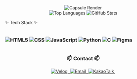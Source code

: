 <!-- 타이틀 부분 -->
<div align="center">
  <img src="https://capsule-render.vercel.app/api?type=waving&height=304&color=gradient&text=JAMMY%F0%9F%90%AD&reversal=false&fontSize=75&animation=twinkling" alt="Capsule Render"/>
</div>

<!-- GitHub Stats -->
<div align="center">
  <img src="https://github-readme-stats.vercel.app/api/top-langs/?username=jammy0903&layout=compact" alt="Top Languages"/>
  <img src="https://github-readme-stats.vercel.app/api?username=jammy0903&show_icons=true&theme=radical" alt="GitHub Stats"/>
</div>

<!-- 내용 부분: Tech Stack -->
✨ Tech Stack ✨</h3>
<div style="display: flex; flex-wrap: wrap; gap: 10px;">
  <h3 align="center">
  <img src="https://img.shields.io/badge/html5-E34F26.svg?style=for-the-badge&logo=html5&logoColor=white" alt="HTML5"/>
  <img src="https://img.shields.io/badge/CSS-1572B6.svg?style=for-the-badge&logo=css3&logoColor=white" alt="CSS"/>
  <img src="https://img.shields.io/badge/javascript-F7DF1E.svg?style=for-the-badge&logo=javascript&logoColor=black" alt="JavaScript"/>
  <img src="https://img.shields.io/badge/python-3776AB.svg?style=for-the-badge&logo=python&logoColor=white" alt="Python"/>
  <img src="https://img.shields.io/badge/c-A8B9CC.svg?style=for-the-badge&logo=c&logoColor=black" alt="C"/>
  <img src="https://img.shields.io/badge/figma-F24E1E.svg?style=for-the-badge&logo=figma&logoColor=white" alt="Figma"/>
</div>

<!-- 추가적인 섹션들 -->
<!-- 예시: Studying, Tools, Contact 등의 섹션을 추가 -->

<!-- 내용 부분: Contact -->
<h3 align="center">📫 Contact 📫</h3>
<div align="center">
  <a href="https://velog.io/@jammy0903">
    <img src="https://img.shields.io/badge/Velog-1EBC8F?style=for-the-badge&logo=velog&logoColor=white" alt="Velog"/>&nbsp;
  </a>
  <a href="mailto:fuso93@yonsei.ac.kr">
    <img src="https://img.shields.io/badge/Email-D14836?style=for-the-badge&logo=gmail&logoColor=white" alt="Email"/>&nbsp;
  </a>
  <a href="mailto:fuso3367@kakao.com">
    <img src="https://img.shields.io/badge/KakaoTalk-FFCD00?style=for-the-badge&logo=kakao&logoColor=black" alt="KakaoTalk"/>&nbsp;
  </a>
</div>
